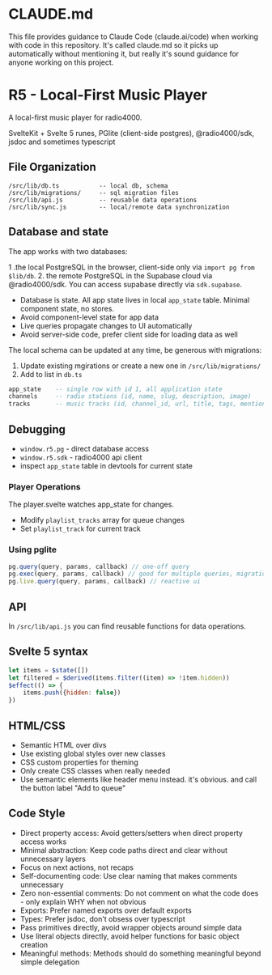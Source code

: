 # CLAUDE.md

This file provides guidance to Claude Code (claude.ai/code) when working with code in this repository.
It's called claude.md so it picks up automatically without mentioning it, but really it's sound guidance
for anyone working on this project.

# R5 - Local-First Music Player

A local-first music player for radio4000.

SvelteKit + Svelte 5 runes, PGlite (client-side postgres), @radio4000/sdk, jsdoc and sometimes typescript

## File Organization

```
/src/lib/db.ts           -- local db, schema
/src/lib/migrations/     -- sql migration files
/src/lib/api.js          -- reusable data operations
/src/lib/sync.js         -- local/remote data synchronization
```

## Database and state

The app works with two databases:

1 .the local PostgreSQL in the browser, client-side only via `import pg from $lib/db`. 2. the remote PostgreSQL in the Supabase cloud via @radio4000/sdk. You can access supabase directly via `sdk.supabase`.

- Database is state. All app state lives in local `app_state` table. Minimal component state, no stores.
- Avoid component-level state for app data
- Live queries propagate changes to UI automatically
- Avoid server-side code, prefer client side for loading data as well

The local schema can be updated at any time, be generous with migrations:

1. Update existing mgirations or create a new one in `/src/lib/migrations/`
2. Add to list in `db.ts`

```sql
app_state    -- single row with id 1, all application state
channels     -- radio stations (id, name, slug, description, image)
tracks       -- music tracks (id, channel_id, url, title, tags, mentions)
```

## Debugging

- `window.r5.pg` - direct database access
- `window.r5.sdk` - radio4000 api client
- inspect `app_state` table in devtools for current state

### Player Operations

The player.svelte watches app_state for changes.

- Modify `playlist_tracks` array for queue changes
- Set `playlist_track` for current track

### Using pglite

```js
pg.query(query, params, callback) // one-off query
pg.exec(query, params, callback) // good for multiple queries, migrations
pg.live.query(query, params, callback) // reactive ui
```

## API

In `/src/lib/api.js` you can find reusable functions for data operations.

## Svelte 5 syntax

```js
let items = $state([])
let filtered = $derived(items.filter((item) => !item.hidden))
$effect(() => {
	items.push({hidden: false})
})
```

## HTML/CSS

- Semantic HTML over divs
- Use existing global styles over new classes
- CSS custom properties for theming
- Only create CSS classes when really needed
- Use semantic elements like header menu instead. it's obvious. and call the button label "Add to queue"

## Code Style

- Direct property access: Avoid getters/setters when direct property access works
- Minimal abstraction: Keep code paths direct and clear without unnecessary layers
- Focus on next actions, not recaps
- Self-documenting code: Use clear naming that makes comments unnecessary
- Zero non-essential comments: Do not comment on what the code does - only explain WHY when not obvious
- Exports: Prefer named exports over default exports
- Types: Prefer jsdoc, don't obsess over typescript
- Pass primitives directly, avoid wrapper objects around simple data
- Use literal objects directly, avoid helper functions for basic object creation
- Meaningful methods: Methods should do something meaningful beyond simple delegation
